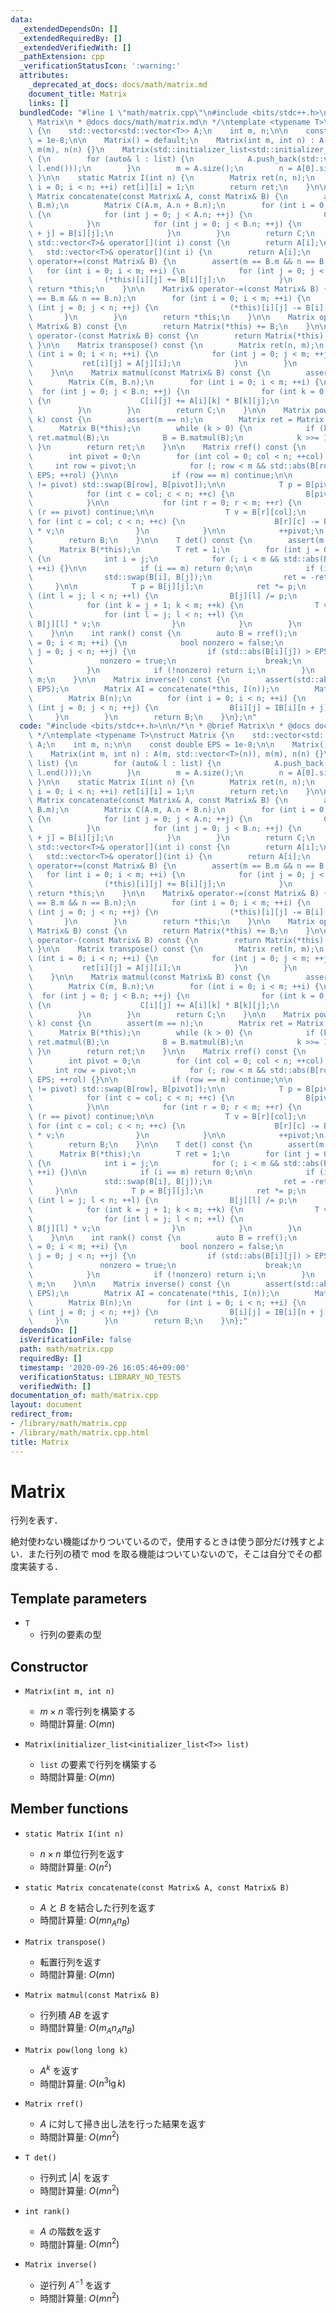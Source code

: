 ```yaml
---
data:
  _extendedDependsOn: []
  _extendedRequiredBy: []
  _extendedVerifiedWith: []
  _pathExtension: cpp
  _verificationStatusIcon: ':warning:'
  attributes:
    _deprecated_at_docs: docs/math/matrix.md
    document_title: Matrix
    links: []
  bundledCode: "#line 1 \"math/matrix.cpp\"\n#include <bits/stdc++.h>\n\n/*\n * @brief\
    \ Matrix\n * @docs docs/math/matrix.md\n */\ntemplate <typename T>\nstruct Matrix\
    \ {\n    std::vector<std::vector<T>> A;\n    int m, n;\n\n    const double EPS\
    \ = 1e-8;\n\n    Matrix() = default;\n    Matrix(int m, int n) : A(m, std::vector<T>(n)),\
    \ m(m), n(n) {}\n    Matrix(std::initializer_list<std::initializer_list<T>> list)\
    \ {\n        for (auto& l : list) {\n            A.push_back(std::vector<T>(l.begin(),\
    \ l.end()));\n        }\n        m = A.size();\n        n = A[0].size();\n   \
    \ }\n\n    static Matrix I(int n) {\n        Matrix ret(n, n);\n        for (int\
    \ i = 0; i < n; ++i) ret[i][i] = 1;\n        return ret;\n    }\n\n    static\
    \ Matrix concatenate(const Matrix& A, const Matrix& B) {\n        assert(A.m ==\
    \ B.m);\n        Matrix C(A.m, A.n + B.n);\n        for (int i = 0; i < A.m; ++i)\
    \ {\n            for (int j = 0; j < A.n; ++j) {\n                C[i][j] = A[i][j];\n\
    \            }\n            for (int j = 0; j < B.n; ++j) {\n                C[i][A.n\
    \ + j] = B[i][j];\n            }\n        }\n        return C;\n    }\n\n    const\
    \ std::vector<T>& operator[](int i) const {\n        return A[i];\n    }\n\n \
    \   std::vector<T>& operator[](int i) {\n        return A[i];\n    }\n\n    Matrix&\
    \ operator+=(const Matrix& B) {\n        assert(m == B.m && n == B.n);\n     \
    \   for (int i = 0; i < m; ++i) {\n            for (int j = 0; j < n; ++j) {\n\
    \                (*this)[i][j] += B[i][j];\n            }\n        }\n       \
    \ return *this;\n    }\n\n    Matrix& operator-=(const Matrix& B) {\n        assert(m\
    \ == B.m && n == B.n);\n        for (int i = 0; i < m; ++i) {\n            for\
    \ (int j = 0; j < n; ++j) {\n                (*this)[i][j] -= B[i][j];\n     \
    \       }\n        }\n        return *this;\n    }\n\n    Matrix operator+(const\
    \ Matrix& B) const {\n        return Matrix(*this) += B;\n    }\n\n    Matrix\
    \ operator-(const Matrix& B) const {\n        return Matrix(*this) -= B;\n   \
    \ }\n\n    Matrix transpose() const {\n        Matrix ret(n, m);\n        for\
    \ (int i = 0; i < n; ++i) {\n            for (int j = 0; j < m; ++j) {\n     \
    \           ret[i][j] = A[j][i];\n            }\n        }\n        return ret;\n\
    \    }\n\n    Matrix matmul(const Matrix& B) const {\n        assert(n == B.m);\n\
    \        Matrix C(m, B.n);\n        for (int i = 0; i < m; ++i) {\n          \
    \  for (int j = 0; j < B.n; ++j) {\n                for (int k = 0; k < n; ++k)\
    \ {\n                    C[i][j] += A[i][k] * B[k][j];\n                }\n  \
    \          }\n        }\n        return C;\n    }\n\n    Matrix pow(long long\
    \ k) const {\n        assert(m == n);\n        Matrix ret = Matrix::I(n);\n  \
    \      Matrix B(*this);\n        while (k > 0) {\n            if (k & 1) ret =\
    \ ret.matmul(B);\n            B = B.matmul(B);\n            k >>= 1;\n       \
    \ }\n        return ret;\n    }\n\n    Matrix rref() const {\n        Matrix B(*this);\n\
    \        int pivot = 0;\n        for (int col = 0; col < n; ++col) {\n       \
    \     int row = pivot;\n            for (; row < m && std::abs(B[row][col]) <\
    \ EPS; ++rol) {}\n\n            if (row == m) continue;\n\n            if (row\
    \ != pivot) std::swap(B[row], B[pivot]);\n\n            T p = B[pivot][col];\n\
    \            for (int c = col; c < n; ++c) {\n                B[pivot][c] /= p;\n\
    \            }\n\n            for (int r = 0; r < m; ++r) {\n                if\
    \ (r == pivot) continue;\n\n                T v = B[r][col];\n               \
    \ for (int c = col; c < n; ++c) {\n                    B[r][c] -= B[pivot][c]\
    \ * v;\n                }\n            }\n\n            ++pivot;\n        }\n\
    \        return B;\n    }\n\n    T det() const {\n        assert(m == n);\n  \
    \      Matrix B(*this);\n        T ret = 1;\n        for (int j = 0; j < n; ++j)\
    \ {\n            int i = j;\n            for (; i < m && std::abs(B[i][j]) < EPS;\
    \ ++i) {}\n\n            if (i == m) return 0;\n\n            if (i != j) {\n\
    \                std::swap(B[i], B[j]);\n                ret = -ret;\n       \
    \     }\n\n            T p = B[j][j];\n            ret *= p;\n            for\
    \ (int l = j; l < n; ++l) {\n                B[j][l] /= p;\n            }\n\n\
    \            for (int k = j + 1; k < m; ++k) {\n                T v = B[k][j];\n\
    \                for (int l = j; l < n; ++l) {\n                    B[k][l] -=\
    \ B[j][l] * v;\n                }\n            }\n        }\n        return ret;\n\
    \    }\n\n    int rank() const {\n        auto B = rref();\n        for (int i\
    \ = 0; i < m; ++i) {\n            bool nonzero = false;\n            for (int\
    \ j = 0; j < n; ++j) {\n                if (std::abs(B[i][j]) > EPS) {\n     \
    \               nonzero = true;\n                    break;\n                }\n\
    \            }\n            if (!nonzero) return i;\n        }\n        return\
    \ m;\n    }\n\n    Matrix inverse() const {\n        assert(std::abs(det(A)) >\
    \ EPS);\n        Matrix AI = concatenate(*this, I(n));\n        Matrix Ib = rref(AI);\n\
    \        Matrix B(n);\n        for (int i = 0; i < n; ++i) {\n            for\
    \ (int j = 0; j < n; ++j) {\n                B[i][j] = IB[i][n + j];\n       \
    \     }\n        }\n        return B;\n    }\n};\n"
  code: "#include <bits/stdc++.h>\n\n/*\n * @brief Matrix\n * @docs docs/math/matrix.md\n\
    \ */\ntemplate <typename T>\nstruct Matrix {\n    std::vector<std::vector<T>>\
    \ A;\n    int m, n;\n\n    const double EPS = 1e-8;\n\n    Matrix() = default;\n\
    \    Matrix(int m, int n) : A(m, std::vector<T>(n)), m(m), n(n) {}\n    Matrix(std::initializer_list<std::initializer_list<T>>\
    \ list) {\n        for (auto& l : list) {\n            A.push_back(std::vector<T>(l.begin(),\
    \ l.end()));\n        }\n        m = A.size();\n        n = A[0].size();\n   \
    \ }\n\n    static Matrix I(int n) {\n        Matrix ret(n, n);\n        for (int\
    \ i = 0; i < n; ++i) ret[i][i] = 1;\n        return ret;\n    }\n\n    static\
    \ Matrix concatenate(const Matrix& A, const Matrix& B) {\n        assert(A.m ==\
    \ B.m);\n        Matrix C(A.m, A.n + B.n);\n        for (int i = 0; i < A.m; ++i)\
    \ {\n            for (int j = 0; j < A.n; ++j) {\n                C[i][j] = A[i][j];\n\
    \            }\n            for (int j = 0; j < B.n; ++j) {\n                C[i][A.n\
    \ + j] = B[i][j];\n            }\n        }\n        return C;\n    }\n\n    const\
    \ std::vector<T>& operator[](int i) const {\n        return A[i];\n    }\n\n \
    \   std::vector<T>& operator[](int i) {\n        return A[i];\n    }\n\n    Matrix&\
    \ operator+=(const Matrix& B) {\n        assert(m == B.m && n == B.n);\n     \
    \   for (int i = 0; i < m; ++i) {\n            for (int j = 0; j < n; ++j) {\n\
    \                (*this)[i][j] += B[i][j];\n            }\n        }\n       \
    \ return *this;\n    }\n\n    Matrix& operator-=(const Matrix& B) {\n        assert(m\
    \ == B.m && n == B.n);\n        for (int i = 0; i < m; ++i) {\n            for\
    \ (int j = 0; j < n; ++j) {\n                (*this)[i][j] -= B[i][j];\n     \
    \       }\n        }\n        return *this;\n    }\n\n    Matrix operator+(const\
    \ Matrix& B) const {\n        return Matrix(*this) += B;\n    }\n\n    Matrix\
    \ operator-(const Matrix& B) const {\n        return Matrix(*this) -= B;\n   \
    \ }\n\n    Matrix transpose() const {\n        Matrix ret(n, m);\n        for\
    \ (int i = 0; i < n; ++i) {\n            for (int j = 0; j < m; ++j) {\n     \
    \           ret[i][j] = A[j][i];\n            }\n        }\n        return ret;\n\
    \    }\n\n    Matrix matmul(const Matrix& B) const {\n        assert(n == B.m);\n\
    \        Matrix C(m, B.n);\n        for (int i = 0; i < m; ++i) {\n          \
    \  for (int j = 0; j < B.n; ++j) {\n                for (int k = 0; k < n; ++k)\
    \ {\n                    C[i][j] += A[i][k] * B[k][j];\n                }\n  \
    \          }\n        }\n        return C;\n    }\n\n    Matrix pow(long long\
    \ k) const {\n        assert(m == n);\n        Matrix ret = Matrix::I(n);\n  \
    \      Matrix B(*this);\n        while (k > 0) {\n            if (k & 1) ret =\
    \ ret.matmul(B);\n            B = B.matmul(B);\n            k >>= 1;\n       \
    \ }\n        return ret;\n    }\n\n    Matrix rref() const {\n        Matrix B(*this);\n\
    \        int pivot = 0;\n        for (int col = 0; col < n; ++col) {\n       \
    \     int row = pivot;\n            for (; row < m && std::abs(B[row][col]) <\
    \ EPS; ++rol) {}\n\n            if (row == m) continue;\n\n            if (row\
    \ != pivot) std::swap(B[row], B[pivot]);\n\n            T p = B[pivot][col];\n\
    \            for (int c = col; c < n; ++c) {\n                B[pivot][c] /= p;\n\
    \            }\n\n            for (int r = 0; r < m; ++r) {\n                if\
    \ (r == pivot) continue;\n\n                T v = B[r][col];\n               \
    \ for (int c = col; c < n; ++c) {\n                    B[r][c] -= B[pivot][c]\
    \ * v;\n                }\n            }\n\n            ++pivot;\n        }\n\
    \        return B;\n    }\n\n    T det() const {\n        assert(m == n);\n  \
    \      Matrix B(*this);\n        T ret = 1;\n        for (int j = 0; j < n; ++j)\
    \ {\n            int i = j;\n            for (; i < m && std::abs(B[i][j]) < EPS;\
    \ ++i) {}\n\n            if (i == m) return 0;\n\n            if (i != j) {\n\
    \                std::swap(B[i], B[j]);\n                ret = -ret;\n       \
    \     }\n\n            T p = B[j][j];\n            ret *= p;\n            for\
    \ (int l = j; l < n; ++l) {\n                B[j][l] /= p;\n            }\n\n\
    \            for (int k = j + 1; k < m; ++k) {\n                T v = B[k][j];\n\
    \                for (int l = j; l < n; ++l) {\n                    B[k][l] -=\
    \ B[j][l] * v;\n                }\n            }\n        }\n        return ret;\n\
    \    }\n\n    int rank() const {\n        auto B = rref();\n        for (int i\
    \ = 0; i < m; ++i) {\n            bool nonzero = false;\n            for (int\
    \ j = 0; j < n; ++j) {\n                if (std::abs(B[i][j]) > EPS) {\n     \
    \               nonzero = true;\n                    break;\n                }\n\
    \            }\n            if (!nonzero) return i;\n        }\n        return\
    \ m;\n    }\n\n    Matrix inverse() const {\n        assert(std::abs(det(A)) >\
    \ EPS);\n        Matrix AI = concatenate(*this, I(n));\n        Matrix Ib = rref(AI);\n\
    \        Matrix B(n);\n        for (int i = 0; i < n; ++i) {\n            for\
    \ (int j = 0; j < n; ++j) {\n                B[i][j] = IB[i][n + j];\n       \
    \     }\n        }\n        return B;\n    }\n};"
  dependsOn: []
  isVerificationFile: false
  path: math/matrix.cpp
  requiredBy: []
  timestamp: '2020-09-26 16:05:46+09:00'
  verificationStatus: LIBRARY_NO_TESTS
  verifiedWith: []
documentation_of: math/matrix.cpp
layout: document
redirect_from:
- /library/math/matrix.cpp
- /library/math/matrix.cpp.html
title: Matrix
---
```

# Matrix

行列を表す．

絶対使わない機能ばかりついているので，使用するときは使う部分だけ残すとよい．また行列の積で mod を取る機能はついていないので，そこは自分でその都度実装する．

## Template parameters

- `T`
    - 行列の要素の型

## Constructor

- `Matrix(int m, int n)`
    - $m \times n$ 零行列を構築する
    - 時間計算量: $O(mn)$

- `Matrix(initializer_list<initializer_list<T>> list)`
    - `list` の要素で行列を構築する
    - 時間計算量: $O(mn)$

## Member functions

- `static Matrix I(int n)`
    - $n \times n$ 単位行列を返す
    - 時間計算量: $O(n^2)$

- `static Matrix concatenate(const Matrix& A, const Matrix& B)`
    - $A$ と $B$ を結合した行列を返す
    - 時間計算量: $O(mn_A n_B)$

- `Matrix transpose()`
    - 転置行列を返す
    - 時間計算量: $O(mn)$

- `Matrix matmul(const Matrix& B)`
    - 行列積 $AB$ を返す
    - 時間計算量: $O(m_A n_A n_B)$

- `Matrix pow(long long k)`
    - $A^k$ を返す
    - 時間計算量: $O(n^3 \lg k)$

- `Matrix rref()`
    - $A$ に対して掃き出し法を行った結果を返す
    - 時間計算量: $O(mn^2)$

- `T det()`
    - 行列式 $|A|$ を返す
    - 時間計算量: $O(mn^2)$

- `int rank()`
    - $A$ の階数を返す
    - 時間計算量: $O(mn^2)$

- `Matrix inverse()`
    - 逆行列 $A^{-1}$ を返す
    - 時間計算量: $O(mn^2)$